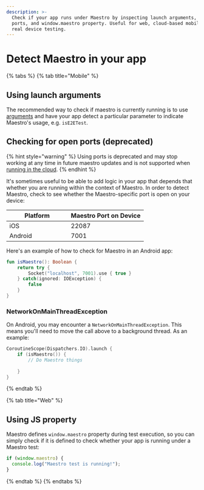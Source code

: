 ```yaml
---
description: >-
  Check if your app runs under Maestro by inspecting launch arguments, open
  ports, and window.maestro property. Useful for web, cloud-based mobile CI and
  real device testing.
---
```


# Detect Maestro in your app

{% tabs %}
{% tab title="Mobile" %}
## Using launch arguments

The recommended way to check if maestro is currently running is to use [arguments](../api-reference/commands/launchapp.md#launch-arguments) and have your app detect a particular parameter to indicate Maestro's usage, e.g. `isE2ETest`.

## Checking for open ports (deprecated)

{% hint style="warning" %}
Using ports is deprecated and may stop working at any time in future maestro updates and is not supported when [running in the cloud](../cloud/run-maestro-tests-in-the-cloud.md).
{% endhint %}



It's sometimes useful to be able to add logic in your app that depends that whether you are running within the context of Maestro. In order to detect Maestro, check to see whether the Maestro-specific port is open on your device:

<table><thead><tr><th width="146">Platform</th><th>Maestro Port on Device</th></tr></thead><tbody><tr><td>iOS</td><td>22087</td></tr><tr><td>Android</td><td>7001</td></tr></tbody></table>

Here's an example of how to check for Maestro in an Android app:

```kotlin
fun isMaestro(): Boolean {
    return try {
        Socket("localhost", 7001).use { true }
    } catch(ignored: IOException) {
        false
    }
}
```

### NetworkOnMainThreadException

On Android, you may encounter a `NetworkOnMainThreadException`. This means you'll need to move the call above to a background thread. As an example:

```kotlin
CoroutineScope(Dispatchers.IO).launch {
    if (isMaestro()) {
        // Do Maestro things
        
    }
}
```
{% endtab %}

{% tab title="Web" %}
## Using JS property

Maestro defines `window.maestro` property during test execution, so you can simply check if it is defined to check whether your app is running under a Maestro test:

```javascript
if (window.maestro) {
  console.log("Maestro test is running!");
}
```
{% endtab %}
{% endtabs %}



